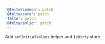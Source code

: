 ```yaml
---
'@felte/common': patch
'@felte/core': patch
'felte': patch
'@felte/solid': patch
---
```


Add `setInitialValues` helper and `isDirty` store
